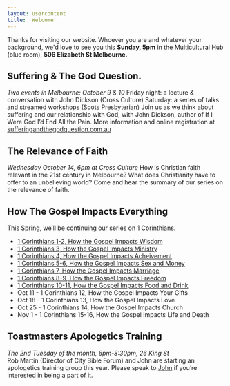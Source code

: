```yaml
---
layout: usercontent
title:  Welcome
---
```


Thanks for visiting our website. Whoever you are and whatever your background, we'd love to see you this __Sunday, 5pm__ in the Multicultural Hub (blue room), __506 Elizabeth St Melbourne.__

## Suffering & The God Question. 
_Two events in Melbourne: October 9 & 10_
Friday night: a lecture & conversation with John Dickson (Cross Culture)
Saturday: a series of talks and streamed workshops (Scots Presbyterian)
Join us as we think about suffering and our relationship with God, with John Dickson, author of If I Were God I’d End All the Pain. More information and online registration at [sufferingandthegodquestion.com.au](http://www.sufferingandthegodquestion.com.au)

## The Relevance of Faith
_Wednesday October 14, 6pm at Cross Culture_
How is Christian faith relevant in the 21st century in Melbourne? What does Christianity have to offer to an unbelieving world? Come and hear the summary of our series on the relevance of faith.

## How The Gospel Impacts Everything
This Spring, we’ll be continuing our series on 1 Corinthians.

 * [1 Corinthians 1-2, How the Gospel Impacts Wisdom][1Cor1-2]
 * [1 Corinthians 3, How the Gospel Impacts Ministry][1Cor3]
 * [1 Corinthians 4, How the Gospel Impacts Acheivement][1Cor4]
 * [1 Corinthians 5-6, How the Gospel Impacts Sex and Money][1Cor5-6]
 * [1 Corinthians 7, How the Gospel Impacts Marriage][1Cor7]
 * [1 Corinthians 8-9, How the Gospel Impacts Freedom][1Cor8-9]
 * [1 Corinthians 10-11, How the Gospel Impacts Food and Drink][1Cor10-11]
 * Oct 11 - 1 Corinthians 12, How the Gospel Impacts Your Gifts
 * Oct 18 - 1 Corinthians 13, How the Gospel Impacts Love
 * Oct 25 - 1 Corinthians 14, How the Gospel Impacts Church
 * Nov 1 - 1 Corinthians 15-16, How the Gospel Impacts Life and Death


## Toastmasters Apologetics Training
_The 2nd Tuesday of the month, 6pm-8:30pm, 26 King St_  
Rob Martin (Director of City Bible Forum) and John are starting an apologetics training group this year. Please speak to [John] if you’re interested in being a part of it.


[John]: mailto:john.david.hudson@gmail.com
[1Cor1-2]: /2015/08/23/1_corinthians_1-2-how_the_gospel_impacts_wisdom-john_hudson.html
[1Cor3]:   /2015/08/30/1_corinthians_3-how_the_gospel_impacts_ministry-john_hudson.html
[1Cor4]:   /2015/09/06/1_corinthians_4-how_the_gospel_impacts_achievement-john_hudson.html
[1Cor5-6]: /2015/09/13/1_corinthians_5-6-how_the_gospel_impacts_sex_and_money-john_hudson.html
[1Cor7]:   /2015/09/20/1_corinthians_7-how_the_gospel_impacts_marriage-john_hudson.html
[1Cor8-9]: /2015/09/27/1_corinthians_8-9-how_the_gospel_impacts_freedom-john_hudson.html
[1Cor10-11]: /2015/10/04/1_corinthians_10-11-how_the_gospel_impacts_food_and_drink-john_hudson.html

[Psalm12]: /2015/06/07/psalm_12-experiencing_gods_truth_in_a_world_of_confusion-john_hudson.html
[Psalm13]: /2015/06/14/psalm_13-experiencing_god_in_pain_and_suffering-john_hudson.html
[Psalm14]: /2015/06/21/psalm_14-experiecing_god_in_a_world_that_rejects_him-john_hudson.html
[Psalm15]: /2015/06/28/psalm_15-experiencing_gods_costly_integrity-john_hudson.html
[Psalm16]: /2015/07/04/psalm_16-experiencing_god_in_whole_life_worship-oli_blythe.html
[Psalm17]: /2015/07/12/psalm_17-experiencing_hope_through_the_lens_of_justice-allan_hortle.html
[Psalm18]: /2015/07/19/psalm_18-experiencing_gods_power_to_save-john_hudson.html
[Psalm19]: /2015/07/26/psalm_19-experiencing_god_through_his_word-john_hudson.html
[Psalm20]: /2015/08/02/psalm_20-experiencing_god_through_prayer-john_hudson.html
[Psalm21]: /2015/08/09/psalm_21-experiencing_gods_victory_over_evil-john_hudson.html
[Psalm22]: /2015/08/16/psalm_22-experiencing_gods_gospel_of_jesus_christ-john_hudson.html
